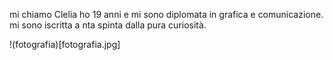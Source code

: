 mi chiamo Clelia ho 19 anni e mi sono diplomata in grafica e comunicazione. mi sono iscritta a nta spinta dalla pura curiosità.

!(fotografia)[fotografia.jpg] 